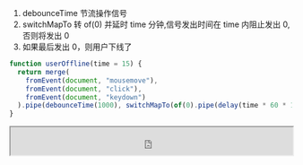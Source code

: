1. debounceTime 节流操作信号
2. switchMapTo 转 of(0) 并延时 time 分钟,信号发出时间在 time 内阻止发出 0,否则将发出 0
3. 如果最后发出 0，则用户下线了

```ts
function userOffline(time = 15) {
  return merge(
    fromEvent(document, "mousemove"),
    fromEvent(document, "click"),
    fromEvent(document, "keydown")
  ).pipe(debounceTime(1000), switchMapTo(of(0).pipe(delay(time * 60 * 1000))));
}
```

<iframe src="https://liaojunjun.github.io/nice/root/rxjs/user_offline_demo.html" width="100%" height="50"></iframe>
